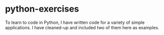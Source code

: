 # python-exercises
To learn to code in Python, I have written code for a variety of simple applications. I have cleaned-up and included two of them here as examples.
